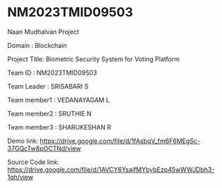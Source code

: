 # NM2023TMID09503
Naan Mudhalvan Project

Domain : Blockchain

Project Title: Biometric Security System for Voting Platform

Team ID : NM2023TMID09503

Team Leader : SRISABARI S

Team member1 : VEDANAYAGAM L

Team member2 : SRUTHIE N

Team member3 : SHARUKESHAN R

Demo link: https://drive.google.com/file/d/1fAsbqV_fm6F6MEgSc-37GQcTw8pOCTNd/view

Source Code link: https://drive.google.com/file/d/1AVCY6YsajfMYbybEzp45wWWJDbh3-1qh/view
